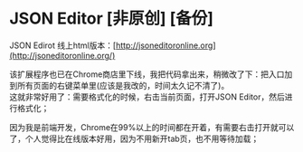 # JSON Editor  [非原创] [备份]

JSON Edirot 线上html版本：[http://jsoneditoronline.org](http://jsoneditoronline.org/)

该扩展程序也已在Chrome商店里下线，我把代码拿出来，稍微改了下：把入口加到所有页面的右键菜单里(应该是我改的，时间太久记不清了)。<br/>
这就非常好用了：需要格式化的时候，右击当前页面，打开JSON Editor，然后进行格式化；

因为我是前端开发，Chrome在99%以上的时间都在开着，有需要右击打开就可以了，个人觉得比在线版本好用，因为不用新开tab页，也不用等待加载；


